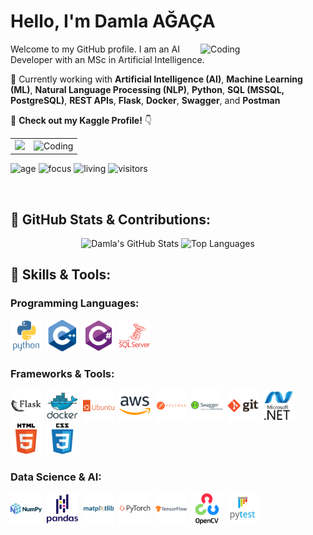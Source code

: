 <h1 align="left">Hello, I'm Damla AĞAÇA</h1>
<img align="right" alt="Coding" width="200" src="https://r.resimlink.com/74vmc8O2Zr6.gif">
<p align="left">Welcome to my GitHub profile. I am an AI Developer with an MSc in Artificial Intelligence.</p>


🔭 Currently working with **Artificial Intelligence (AI)**, **Machine Learning (ML)**, **Natural Language Processing (NLP)**, **Python**, **SQL (MSSQL, PostgreSQL)**, **REST APIs**, **Flask**, **Docker**, **Swagger**, and **Postman**

🚀 **Check out my Kaggle Profile!** 👇  

<table>
  <tr>
    <td align="left">
      <a href="https://www.kaggle.com/dagaca">
        <img src="https://img.shields.io/badge/Kaggle-Explore%20My%20Work-20BEFF?style=for-the-badge&logo=kaggle&logoColor=white">
      </a>
    </td>
    <td align="right">
      <img alt="Coding" width="200" src="https://r.resimlink.com/d6rDjCNp3JqK.gif">
    </td>
  </tr>
</table>


![age](https://img.shields.io/badge/age-26-1f77b4)
![focus](https://img.shields.io/badge/focus-AI-4caf50)
![living](https://img.shields.io/badge/living-Turkey-red)
![visitors](https://profile-counter.glitch.me/{dagaca}/count.svg)

<br />


## 🧠 GitHub Stats & Contributions:

<p align="center">
  <img src="https://github-readme-stats.vercel.app/api?username=dagaca&show_icons=true&theme=radical&hide=contribs,prs" alt="Damla's GitHub Stats" height="135px" />
  <img src="https://github-readme-stats.vercel.app/api/top-langs/?username=dagaca&layout=compact&theme=radical&hide_progress=true" alt="Top Languages" height="135px" />
</p>



## 💼 Skills & Tools:

### Programming Languages:
<div>
  <img src="https://github.com/devicons/devicon/blob/master/icons/python/python-original-wordmark.svg" title="Python" alt="Python" width="50" height="50"/>&nbsp;
  <img src="https://github.com/devicons/devicon/blob/master/icons/cplusplus/cplusplus-original.svg" title="C++" alt="C++" width="50" height="50"/>&nbsp;
  <img src="https://github.com/devicons/devicon/blob/master/icons/csharp/csharp-original.svg" title="C#" alt="C#" width="50" height="50"/>&nbsp;
  <img src="https://github.com/devicons/devicon/blob/master/icons/microsoftsqlserver/microsoftsqlserver-plain-wordmark.svg" title="SQL" alt="SQL" width="50" height="50"/>&nbsp;
</div>

### Frameworks & Tools:
<div>
  <img src="https://github.com/devicons/devicon/blob/master/icons/flask/flask-original-wordmark.svg" title="Flask" alt="Flask" width="50" height="50"/>&nbsp;
  <img src="https://github.com/devicons/devicon/blob/master/icons/docker/docker-original-wordmark.svg" title="Docker" alt="Docker" width="50" height="50"/>&nbsp;
  <img src="https://github.com/devicons/devicon/blob/master/icons/ubuntu/ubuntu-plain-wordmark.svg" title="Ubuntu" alt="Ubuntu" width="50" height="50"/>&nbsp;
  <img src="https://github.com/devicons/devicon/blob/master/icons/amazonwebservices/amazonwebservices-original-wordmark.svg" title="AWS" alt="AWS" width="50" height="50"/>&nbsp;
  <img src="https://github.com/devicons/devicon/blob/master/icons/postman/postman-original-wordmark.svg" title="Postman" alt="Postman" width="50" height="50"/>&nbsp;
  <img src="https://github.com/devicons/devicon/blob/master/icons/swagger/swagger-original-wordmark.svg" title="Swagger" alt="Swagger" width="50" height="50"/>&nbsp;
  <img src="https://github.com/devicons/devicon/blob/master/icons/git/git-original-wordmark.svg" title="Git" alt="Git" width="50" height="50"/>&nbsp;
  <img src="https://github.com/devicons/devicon/blob/master/icons/dot-net/dot-net-original-wordmark.svg" title=".NET" alt=".NET" width="50" height="50"/>&nbsp;
  <img src="https://github.com/devicons/devicon/blob/master/icons/html5/html5-original-wordmark.svg" title="HTML" alt="HTML" width="50" height="50"/>&nbsp;
  <img src="https://github.com/devicons/devicon/blob/master/icons/css3/css3-original-wordmark.svg" title="CSS" alt="CSS" width="50" height="50"/>&nbsp;
</div>

### Data Science & AI:
<div>
  <img src="https://github.com/devicons/devicon/blob/master/icons/numpy/numpy-original-wordmark.svg" title="Numpy" alt="Numpy" width="50" height="50"/>&nbsp;
  <img src="https://github.com/devicons/devicon/blob/master/icons/pandas/pandas-original-wordmark.svg" title="Pandas" alt="Pandas" width="50" height="50"/>&nbsp;
  <img src="https://github.com/devicons/devicon/blob/master/icons/matplotlib/matplotlib-original-wordmark.svg" title="Matplotlib" alt="Matplotlib" width="50" height="50"/>&nbsp;
  <img src="https://github.com/devicons/devicon/blob/master/icons/pytorch/pytorch-original-wordmark.svg" title="Pytorch" alt="Pytorch" width="50" height="50"/>&nbsp;
  <img src="https://github.com/devicons/devicon/blob/master/icons/tensorflow/tensorflow-original-wordmark.svg" title="TensorFlow" alt="TensorFlow" width="50" height="50"/>&nbsp;
  <img src="https://github.com/devicons/devicon/blob/master/icons/opencv/opencv-original-wordmark.svg" title="OpenCV" alt="OpenCV" width="50" height="50"/>&nbsp;
  <img src="https://github.com/devicons/devicon/blob/master/icons/pytest/pytest-original-wordmark.svg" title="Pytest" alt="Pytest" width="50" height="50"/>&nbsp;
</div>
